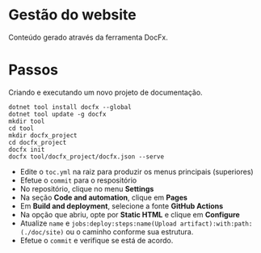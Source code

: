 ﻿# Gestão do website
Conteúdo gerado através da ferramenta DocFx.

# Passos
Criando e executando um novo projeto de documentação.
```
dotnet tool install docfx --global
dotnet tool update -g docfx
mkdir tool
cd tool
mkdir docfx_project
cd docfx_project
docfx init
docfx tool/docfx_project/docfx.json --serve
```
- Edite o `toc.yml` na raiz para produzir os menus principais (superiores)
- Efetue o `commit` para o respositório
- No repositório, clique no menu **Settings**
- Na seção **Code and automation**, clique em **Pages**
- Em **Build and deployment**, selecione a fonte **GitHub Actions**
- Na opção que abriu, opte por **Static HTML** e clique em **Configure**
- Atualize `name` e `jobs:deploy:steps:name(Upload artifact):with:path:(./doc/site)` ou o caminho conforme sua estrutura.
- Efetue o `commit` e verifique se está de acordo.